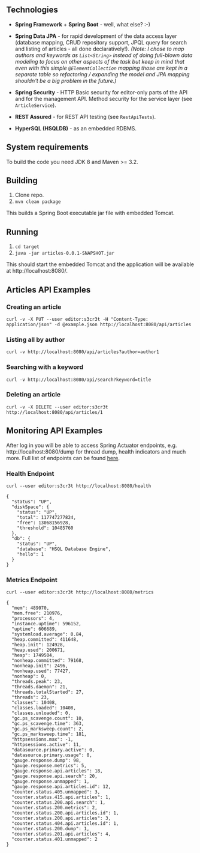 ## Technologies

* __Spring Framework__ + __Spring Boot__ - well, what else? :-)

* __Spring Data JPA__ - for rapid development of the data access layer (database mapping, CRUD repository support, JPQL query for search and listing of articles - all done declaratively!). *(Note: I chose to map authors and keywords as `List<String>` instead of doing full-blown data modeling to focus on other aspects of the task but keep in mind that even with this simple `@ElementCollection` mapping those are kept in a separate table so refactoring / expanding the model and JPA mapping shouldn't be a big problem in the future.)*

* __Spring Security__ - HTTP Basic security for editor-only parts of the API and for the management API. Method security for the service layer (see `ArticleService`).

* __REST Assured__ - for REST API testing (see `RestApiTests`).

* __HyperSQL (HSQLDB)__ - as an embedded RDBMS.

## System requirements

To build the code you need JDK 8 and Maven >= 3.2.

## Building

1. Clone repo.
2. `mvn clean package`

This builds a Spring Boot executable jar file with embedded Tomcat.

## Running

1. `cd target`
2. `java -jar articles-0.0.1-SNAPSHOT.jar`

This should start the embedded Tomcat and the application will be available at http://localhost:8080/.

## Articles API Examples

### Creating an article

`curl -v -X PUT --user editor:s3cr3t -H "Content-Type: application/json" -d @example.json http://localhost:8080/api/articles`

### Listing all by author

`curl -v http://localhost:8080/api/articles?author=author1`

### Searching with a keyword

`curl -v http://localhost:8080/api/search?keyword=title`

### Deleting an article

`curl -v -X DELETE --user editor:s3cr3t http://localhost:8080/api/articles/1`

## Monitoring API Examples

After log in you will be able to access Spring Actuator endpoints, e.g. http://localhost:8080/dump for thread dump, health indicators and much more. Full list of endpoints can be found [here](https://docs.spring.io/spring-boot/docs/current/reference/html/production-ready-endpoints.html).

### Health Endpoint

`curl --user editor:s3cr3t http://localhost:8080/health`

```
{
  "status": "UP",
  "diskSpace": {
    "status": "UP",
    "total": 117747277824,
    "free": 13068156928,
    "threshold": 10485760
  },
  "db": {
    "status": "UP",
    "database": "HSQL Database Engine",
    "hello": 1
  }
}
```

### Metrics Endpoint

`curl --user editor:s3cr3t http://localhost:8080/metrics`

```
{
  "mem": 489070,
  "mem.free": 210976,
  "processors": 4,
  "instance.uptime": 596152,
  "uptime": 606689,
  "systemload.average": 0.84,
  "heap.committed": 411648,
  "heap.init": 124928,
  "heap.used": 200671,
  "heap": 1749504,
  "nonheap.committed": 79168,
  "nonheap.init": 2496,
  "nonheap.used": 77427,
  "nonheap": 0,
  "threads.peak": 23,
  "threads.daemon": 21,
  "threads.totalStarted": 27,
  "threads": 23,
  "classes": 10408,
  "classes.loaded": 10408,
  "classes.unloaded": 0,
  "gc.ps_scavenge.count": 10,
  "gc.ps_scavenge.time": 363,
  "gc.ps_marksweep.count": 2,
  "gc.ps_marksweep.time": 181,
  "httpsessions.max": -1,
  "httpsessions.active": 11,
  "datasource.primary.active": 0,
  "datasource.primary.usage": 0,
  "gauge.response.dump": 98,
  "gauge.response.metrics": 5,
  "gauge.response.api.articles": 18,
  "gauge.response.api.search": 20,
  "gauge.response.unmapped": 1,
  "gauge.response.api.articles.id": 12,
  "counter.status.405.unmapped": 3,
  "counter.status.415.api.articles": 1,
  "counter.status.200.api.search": 1,
  "counter.status.200.metrics": 2,
  "counter.status.200.api.articles.id": 1,
  "counter.status.200.api.articles": 3,
  "counter.status.404.api.articles.id": 1,
  "counter.status.200.dump": 1,
  "counter.status.201.api.articles": 4,
  "counter.status.401.unmapped": 2
}
```
